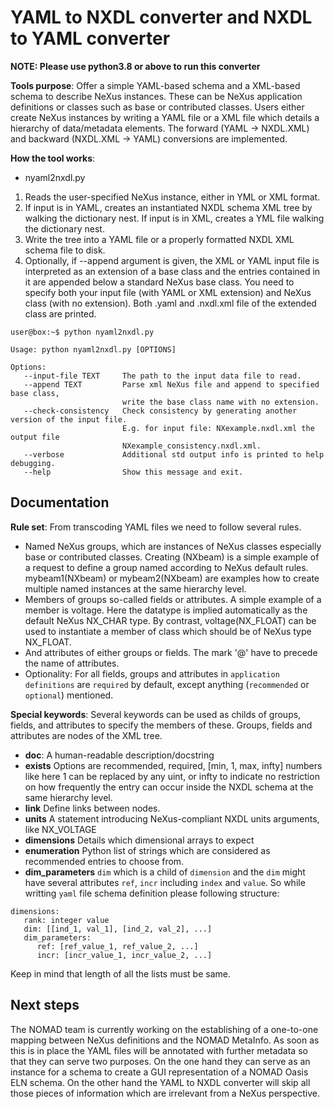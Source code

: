 # YAML to NXDL converter and NXDL to YAML converter

**NOTE: Please use python3.8 or above to run this converter**

**Tools purpose**: Offer a simple YAML-based schema and a XML-based schema to describe NeXus instances. These can be NeXus application definitions or classes
such as base or contributed classes. Users either create NeXus instances by writing a YAML file or a XML file which details a hierarchy of data/metadata elements.
The forward (YAML -> NXDL.XML) and backward (NXDL.XML -> YAML) conversions are implemented.

**How the tool works**:
- nyaml2nxdl.py
1. Reads the user-specified NeXus instance, either in YML or XML format.
2. If input is in YAML, creates an instantiated NXDL schema XML tree by walking the dictionary nest.
   If input is in XML, creates a YML file walking the dictionary nest.
3. Write the tree into a YAML file or a properly formatted NXDL XML schema file to disk.
4. Optionally, if --append argument is given,
   the XML or YAML input file is interpreted as an extension of a base class and the entries contained in it
   are appended below a standard NeXus base class.
   You need to specify both your input file (with YAML or XML extension) and NeXus class (with no extension).
   Both .yaml and .nxdl.xml file of the extended class are printed.

```console
user@box:~$ python nyaml2nxdl.py

Usage: python nyaml2nxdl.py [OPTIONS]

Options:
   --input-file TEXT     The path to the input data file to read.
   --append TEXT         Parse xml NeXus file and append to specified base class,
                         write the base class name with no extension.
   --check-consistency   Check consistency by generating another version of the input file.
                         E.g. for input file: NXexample.nxdl.xml the output file
                         NXexample_consistency.nxdl.xml.
   --verbose             Additional std output info is printed to help debugging.
   --help                Show this message and exit.

```

## Documentation

**Rule set**: From transcoding YAML files we need to follow several rules.
* Named NeXus groups, which are instances of NeXus classes especially base or contributed classes. Creating (NXbeam) is a simple example of a request to define a group named according to NeXus default rules. mybeam1(NXbeam) or mybeam2(NXbeam) are examples how to create multiple named instances at the same hierarchy level.
* Members of groups so-called fields or attributes. A simple example of a member is voltage. Here the datatype is implied automatically as the default NeXus NX_CHAR type.  By contrast, voltage(NX_FLOAT) can be used to instantiate a member of class which should be of NeXus type NX_FLOAT.
* And attributes of either groups or fields. The mark '\@' have to precede the name of attributes.
* Optionality: For all fields, groups and attributes in `application definitions` are `required` by default, except anything (`recommended` or `optional`) mentioned.

**Special keywords**: Several keywords can be used as childs of groups, fields, and attributes to specify the members of these. Groups, fields and attributes are nodes of the XML tree.
* **doc**: A human-readable description/docstring
* **exists** Options are recommended, required, [min, 1, max, infty] numbers like here 1 can be replaced by any uint, or infty to indicate no restriction on how frequently the entry can occur inside the NXDL schema at the same hierarchy level.
* **link** Define links between nodes.
* **units** A statement introducing NeXus-compliant NXDL units arguments, like NX_VOLTAGE
* **dimensions** Details which dimensional arrays to expect
* **enumeration** Python list of strings which are considered as recommended entries to choose from.
* **dim_parameters** `dim` which is a child of `dimension` and the `dim` might have several attributes `ref`,
`incr` including `index` and `value`. So while writting `yaml` file schema definition please following structure:
```
dimensions:
   rank: integer value
   dim: [[ind_1, val_1], [ind_2, val_2], ...]
   dim_parameters:
      ref: [ref_value_1, ref_value_2, ...]
      incr: [incr_value_1, incr_value_2, ...]
```
Keep in mind that length of all the lists must be same.

## Next steps

The NOMAD team is currently working on the establishing of a one-to-one mapping between
NeXus definitions and the NOMAD MetaInfo. As soon as this is in place the YAML files will
be annotated with further metadata so that they can serve two purposes.
On the one hand they can serve as an instance for a schema to create a GUI representation
of a NOMAD Oasis ELN schema. On the other hand the YAML to NXDL converter will skip all
those pieces of information which are irrelevant from a NeXus perspective.
